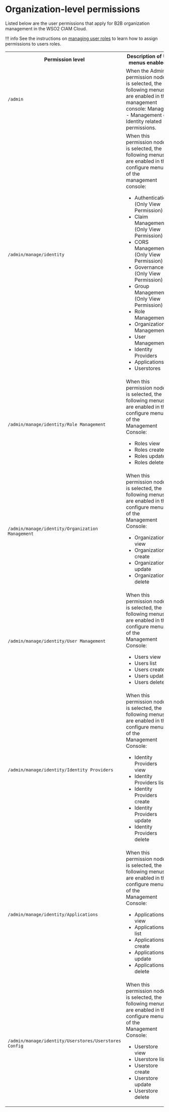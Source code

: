 # Organization-level permissions

Listed below are the user permissions that apply for B2B organization management in the WSO2 CIAM Cloud. 

!!! info
    See the instructions on [managing user roles](../../../guides/b2b-org-management/manage-org-user-roles/) to learn how to assign permissions to users roles.

<table>
    <tr>
        <th>Permission level</th>
        <th>Description of UI menus enabled</th>
    </tr>
    <tr>
        <td><code>/admin</code></td>
        <td>
            When the Admin permission node is selected, the following menus are enabled in the management console: Manage - Management of Identity related permissions.
        </td>
    </tr>
    <tr>
        <td><code>/admin/manage/identity</code></td>
        <td>
            When this permission node is selected, the following menus are enabled in the configure menu of the management console:
            <ul>
                <li>Authentication (Only View Permission)</li>
                <li>Claim Management (Only View Permission)</li>
                <li>CORS Management (Only View Permission)</li>
                <li>Governance (Only View Permission)</li>
                <li>Group Management (Only View Permission)</li>
                <li>Role Management</li>
                <li>Organization Management</li>
                <li>User Management</li>
                <li>Identity Providers</li>
                <li>Applications</li>
                <li>Userstores</li>
            </ul>
        </td>
    </tr>
    <tr>
        <td><code>/admin/manage/identity/Role Management</code></td>
        <td>
            When this permission node is selected, the following menus are enabled in the configure menu of the Management Console:
            <ul>
                <li>Roles view</li>
                <li>Roles create</li>
                <li>Roles update</li>
                <li>Roles delete</li>
            </ul>
        </td>
    </tr>
    <tr>
        <td><code>/admin/manage/identity/Organization Management</code></td>
        <td>
            When this permission node is selected, the following menus are enabled in the configure menu of the Management Console:
            <ul>
                <li>Organizations view</li>
                <li>Organizations create</li>
                <li>Organizations update</li>
                <li>Organizations delete</li>
            </ul>
        </td>
    </tr>
    <tr>
        <td><code>/admin/manage/identity/User Management</code></td>
        <td>
            When this permission node is selected, the following menus are enabled in the configure menu of the Management Console:
            <ul>
                <li>Users view</li>
                <li>Users list</li>
                <li>Users create</li>
                <li>Users update</li>
                <li>Users delete</li>
            </ul>
        </td>
    </tr>
    <tr>
        <td><code>/admin/manage/identity/Identity Providers</code></td>
        <td>
            When this permission node is selected, the following menus are enabled in the configure menu of the Management Console:
            <ul>
                <li>Identity Providers view</li>
                <li>Identity Providers list</li>
                <li>Identity Providers create</li>
                <li>Identity Providers update</li>
                <li>Identity Providers delete</li>
            </ul>
        </td>
    </tr>
    <tr>
        <td><code>/admin/manage/identity/Applications</code></td>
        <td>
            When this permission node is selected, the following menus are enabled in the configure menu of the Management Console:
            <ul>
                <li>Applications view</li>
                <li>Applications list</li>
                <li>Applications create</li>
                <li>Applications update</li>
                <li>Applications delete</li>
            </ul>
        </td>
    </tr>
    <tr>
        <td><code>/admin/manage/identity/Userstores/Userstores Config</code></td>
        <td>
            When this permission node is selected, the following menus are enabled in the configure menu of the Management Console:
            <ul>
                <li>Userstore view</li>
                <li>Userstore list</li>
                <li>Userstore create</li>
                <li>Userstore update</li>
                <li>Userstore delete</li>
            </ul>
        </td>
    </tr>
</table>